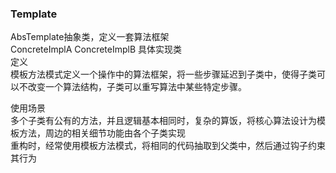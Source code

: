 ### Template  
AbsTemplate抽象类，定义一套算法框架  
ConcreteImplA ConcreteImplB 具体实现类  
定义  
模板方法模式定义一个操作中的算法框架，将一些步骤延迟到子类中，使得子类可以不改变一个算法结构，子类可以重写算法中某些特定步骤。  

使用场景  
多个子类有公有的方法，并且逻辑基本相同时，复杂的算饭，将核心算法设计为模板方法，周边的相关细节功能由各个子类实现  
重构时，经常使用模板方法模式，将相同的代码抽取到父类中，然后通过钩子约束其行为  
